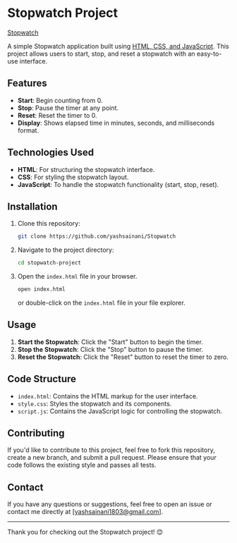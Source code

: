 # Stopwatch Project

[Stopwatch](https://yashsainani.github.io/Stopwatch/)

A simple Stopwatch application built using [HTML, CSS, and JavaScript](https://developer.mozilla.org/en-US/). This project allows users to start, stop, and reset a stopwatch with an easy-to-use interface.

## Features

- **Start**: Begin counting from 0.
- **Stop**: Pause the timer at any point.
- **Reset**: Reset the timer to 0.
- **Display**: Shows elapsed time in minutes, seconds, and milliseconds format.

## Technologies Used

- **HTML**: For structuring the stopwatch interface.
- **CSS**: For styling the stopwatch layout.
- **JavaScript**: To handle the stopwatch functionality (start, stop, reset).

## Installation

1. Clone this repository:

    ```bash
    git clone https://github.com/yashsainani/Stopwatch
    ```

2. Navigate to the project directory:

    ```bash
    cd stopwatch-project
    ```

3. Open the `index.html` file in your browser.

    ```bash
    open index.html
    ```

    or double-click on the `index.html` file in your file explorer.

## Usage

1. **Start the Stopwatch**: Click the "Start" button to begin the timer.
2. **Stop the Stopwatch**: Click the "Stop" button to pause the timer.
3. **Reset the Stopwatch**: Click the "Reset" button to reset the timer to zero.

## Code Structure

- `index.html`: Contains the HTML markup for the user interface.
- `style.css`: Styles the stopwatch and its components.
- `script.js`: Contains the JavaScript logic for controlling the stopwatch.

## Contributing

If you'd like to contribute to this project, feel free to fork this repository, create a new branch, and submit a pull request. Please ensure that your code follows the existing style and passes all tests.

## Contact

If you have any questions or suggestions, feel free to open an issue or contact me directly at [yashsainani1803@gmail.com].

---

Thank you for checking out the Stopwatch project! 😊
